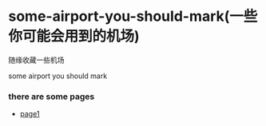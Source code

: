 # some-airport-you-should-mark(一些你可能会用到的机场)

随缘收藏一些机场

some airport you should mark

### there are some pages
- [page1](https://fanqiangdang.com/thread-112-1-1.html)
